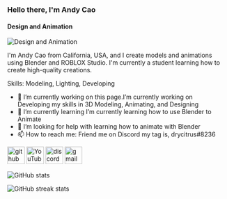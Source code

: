 ### Hello there, I'm Andy Cao 
#### Design and Animation 
![Design and Animation ](https://blogger.googleusercontent.com/img/b/R29vZ2xl/AVvXsEhce3Z1XmWckeiw1bicBWCaJUkkDuk6Hik9FpYu9ZvJq9mMwJnKHVC0Wgf58l2bMIeTwv9cnGwA8-QsKzCWwcehEA3Vk3-kSbLsQA7FlBhLBQPgo80e-rw1aF7ZOfd1ncSX_muvCnro9NJwyFGCzy-p07WykOwwchRQoa2Hr14i0QnCJQNoM14Dn6Sv/w539-h223/Drawing-25.sketchpad.png)

I'm Andy Cao from California, USA, and I create models and animations using Blender and ROBLOX Studio. I'm currently a student learning how to create high-quality creations. 

Skills: Modeling, Lighting, Developing

- 🔭 I’m currently working on this page.I’m currently working on Developing my skills in 3D Modeling, Animating, and Designing  
- 🌱 I’m currently learning I’m currently learning how to use Blender to Animate 
- 🤔 I’m looking for help with learning how to animate with Blender 
- 📫 How to reach me: Friend me on Discord my tag is, drycitrus#8236 


[<img src='https://cdn.jsdelivr.net/npm/simple-icons@3.0.1/icons/github.svg' alt='github' height='40'>](https://github.com/Drycitrus)  [<img src='https://cdn.jsdelivr.net/npm/simple-icons@3.0.1/icons/youtube.svg' alt='YouTube' height='40'>](https://www.youtube.com/channel/https://www.youtube.com/channel/UC0EOHhRAcZFUue35y9fQdwg)  [<img src='https://cdn.jsdelivr.net/npm/simple-icons@3.0.1/icons/discord.svg' alt='discord' height='40'>](drycitrus#8236)  [<img src='https://cdn.jsdelivr.net/npm/simple-icons@3.0.1/icons/gmail.svg' alt='gmail' height='40'>](Twiceconfigure@gmail.com)  

![GitHub stats](https://github-readme-stats.vercel.app/api?username=Drycitrus&show_icons=true)  

![GitHub streak stats](https://github-readme-streak-stats.herokuapp.com/?user=Drycitrus)  

